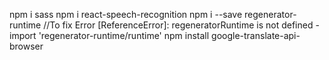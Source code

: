 npm i sass
npm i react-speech-recognition
npm i --save regenerator-runtime //To fix Error [ReferenceError]: regeneratorRuntime is not defined - import 'regenerator-runtime/runtime'
npm install google-translate-api-browser